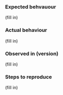### Expected behvauour
(fill in)

### Actual behaviour
(fill in)

### Observed in (version)
(fill in)

### Steps to reproduce
(fill in)
